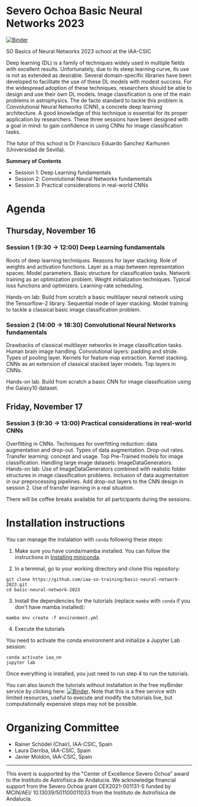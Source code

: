 # Severo Ochoa Basic Neural Networks 2023
[![Binder](https://mybinder.org/badge_logo.svg)](https://mybinder.org/v2/gh/iaa-so-training/basic-neural-network-2023/HEAD)

SO Basics of Neural Networks 2023 school at the IAA-CSIC

Deep learning (DL) is a family of techniques widely used in multiple fields with excellent results. Unfortunately, due to its steep learning curve, its use is not as extended as desirable. Several domain-specific libraries have been developed to facilitate the use of these DL models with modest success. For the widespread adoption of these techniques, researchers should be able to design and use their own DL models. Image classification is one of the main problems in astrophysics. The de facto standard to tackle this problem is Convolutional Neural Networks (CNN), a concrete deep learning architecture. A good knowledge of this technique is essential for its proper application by researchers. These three sessions have been designed with a goal in mind: to gain confidence in using CNNs for image classification tasks.

The tutor of this school is Dr Francisco Eduardo Sanchez Karhunen (Universidad de Sevilla).

**Summary of Contents**

- Session 1: Deep Learning fundamentals
- Session 2: Convolutional Neural Networks fundamentals
- Session 3: Practical considerations in real-world CNNs

# Agenda

## Thursday, November 16

### Session 1 (9:30 → 12:00) Deep Learning fundamentals

Roots of deep learning techniques. Reasons for layer stacking. Role of weights and activation functions. Layer as a map between representation spaces. Model parameters. Basic structure for classification tasks. Network training as an optimization problem. Weight initialization techniques. Typical loss functions and optimizers. Learning-rate scheduling.

Hands-on lab: Build from scratch a basic multilayer neural network using the Tensorflow-2 library. Sequential mode of layer stacking. Model training to tackle a classical basic image classification problem.

### Session 2 (14:00 → 18:30) Convolutional Neural Networks fundamentals

Drawbacks of classical multilayer networks in image classification tasks. Human brain image handling. Convolutional layers: padding and stride. Types of pooling layer. Kernels for feature map extraction. Kernel stacking. CNNs as an extension of classical stacked layer models. Top layers in CNNs.

Hands-on lab. Build from scratch a basic CNN for image classification using the Galaxy10 dataset.

## Friday, November 17
### Session 3 (9:30 → 13:00) Practical considerations in real-world CNNs

Overfitting in CNNs. Techniques for overfitting reduction: data augmentation and drop-out. Types of data augmentation. Drop-out rates. Transfer learning: concept and usage. Top Pre-Trained models for image classification. Handling large image datasets: ImageDataGenerators.
Hands-on lab: Use of ImageDataGenerators combined with realistic folder structures in image classification problems. Inclusion of data augmentation in our preprocessing pipelines. Add drop-out layers to the CNN design in session 2. Use of transfer learning in a real situation.

There will be coffee breaks available for all participants during the sessions.

# Installation instructions
You can manage the instalation with `conda` following these steps:

1. Make sure you have conda/mamba installed. You can follow the instructions in [Installing miniconda](https://droplets-spsrc.readthedocs.io/conda/#installing-miniconda).

2. In a terminal, go to your working directory and clone this repository:

```
git clone https://github.com/iaa-so-training/basic-neural-network-2023.git
cd basic-neural-network-2023
```

3. Install the dependencies for the tutorials (replace `mamba` with `conda` if you don't have mamba installed):
```
mamba env create -f environment.yml
```

4. Execute the tutorials

You need to activate the conda environment and initialize a Jupyter Lab session:

```
conda activate iaa_nn
jupyter lab
```

Once everything is installed, you just need to run step 4 to run the tutorials.

You can also launch the tutorials without installation in the free myBinder service by clicking here: [![Binder](https://mybinder.org/badge_logo.svg)](https://mybinder.org/v2/gh/iaa-so-training/basic-neural-network-2023/HEAD). Note that this is a free service with limited resources, useful to execute and modify the tutorials live, but computationally expensive steps may not be possible.


# Organizing Committee 

- Rainer Schödel (Chair), IAA-CSIC, Spain 
- Laura Darriba, IAA-CSIC, Spain  
- Javier Moldón, IAA-CSIC, Spain 


--- 
This event is supported by the "Center of Excellence Severo Ochoa" award to the Instituto de Astrofísica de Andalucía. We acknowledge financial support from the Severo Ochoa grant CEX2021-001131-S funded by MCIN/AEI/ 10.13039/501100011033 from the Instituto de Astrofísica de Andalucía.
